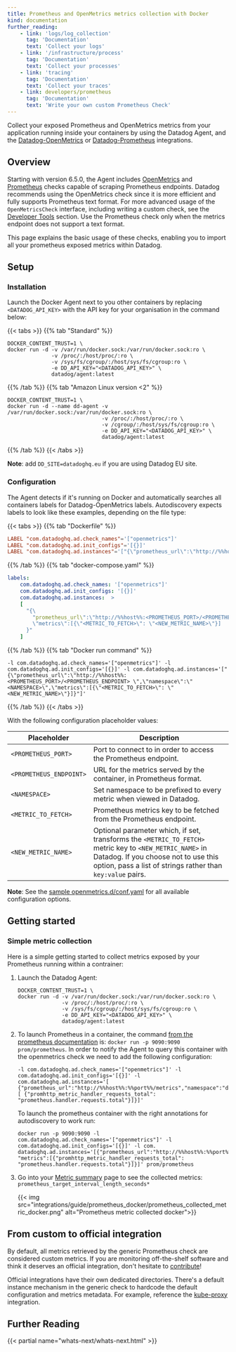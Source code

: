 ```yaml
---
title: Prometheus and OpenMetrics metrics collection with Docker
kind: documentation
further_reading:
    - link: 'logs/log_collection'
      tag: 'Documentation'
      text: 'Collect your logs'
    - link: '/infrastructure/process'
      tag: 'Documentation'
      text: 'Collect your processes'
    - link: 'tracing'
      tag: 'Documentation'
      text: 'Collect your traces'
    - link: developers/prometheus
      tag: 'Documentation'
      text: 'Write your own custom Prometheus Check'
---
```


Collect your exposed Prometheus and OpenMetrics metrics from your application running inside your containers by using the Datadog Agent, and the [Datadog-OpenMetrics][1] or [Datadog-Prometheus][2] integrations.

## Overview

Starting with version 6.5.0, the Agent includes [OpenMetrics][3] and [Prometheus][4] checks capable of scraping Prometheus endpoints. Datadog recommends using the OpenMetrics check since it is more efficient and fully supports Prometheus text format. For more advanced usage of the `OpenMetricsCheck` interface, including writing a custom check, see the [Developer Tools][5] section. Use the Prometheus check only when the metrics endpoint does not support a text format.

This page explains the basic usage of these checks, enabling you to import all your prometheus exposed metrics within Datadog.

## Setup

### Installation

Launch the Docker Agent next to you other containers by replacing `<DATADOG_API_KEY>` with the API key for your organisation in the command below:

{{< tabs >}}
{{% tab "Standard" %}}

```shell
DOCKER_CONTENT_TRUST=1 \
docker run -d -v /var/run/docker.sock:/var/run/docker.sock:ro \
              -v /proc/:/host/proc/:ro \
              -v /sys/fs/cgroup/:/host/sys/fs/cgroup:ro \
              -e DD_API_KEY="<DATADOG_API_KEY>" \
              datadog/agent:latest
```

{{% /tab %}}
{{% tab "Amazon Linux version <2" %}}

```shell
DOCKER_CONTENT_TRUST=1 \
docker run -d --name dd-agent -v /var/run/docker.sock:/var/run/docker.sock:ro \
                              -v /proc/:/host/proc/:ro \
                              -v /cgroup/:/host/sys/fs/cgroup:ro \
                              -e DD_API_KEY="<DATADOG_API_KEY>" \
                              datadog/agent:latest
```

{{% /tab %}}
{{< /tabs >}}

**Note**: add `DD_SITE=datadoghq.eu` if you are using Datadog EU site.

### Configuration

The Agent detects if it's running on Docker and automatically searches all containers labels for Datadog-OpenMetrics labels. Autodiscovery expects labels to look like these examples, depending on the file type:

{{< tabs >}}
{{% tab "Dockerfile" %}}

```conf
LABEL "com.datadoghq.ad.check_names"='["openmetrics"]'
LABEL "com.datadoghq.ad.init_configs"='[{}]'
LABEL "com.datadoghq.ad.instances"='["{\"prometheus_url\":\"http://%%host%%:<PROMETHEUS_PORT>/<PROMETHEUS_ENDPOINT> \",\"namespace\":\"<NAMESPACE>\",\"metrics\":[{\"<METRIC_TO_FETCH>\": \"<NEW_METRIC_NAME>\"}]}"]'
```

{{% /tab %}}
{{% tab "docker-compose.yaml" %}}

```yaml
labels:
    com.datadoghq.ad.check_names: '["openmetrics"]'
    com.datadoghq.ad.init_configs: '[{}]'
    com.datadoghq.ad.instances:  >
    [
      "{\
        "prometheus_url\":\"http://%%host%%:<PROMETHEUS_PORT>/<PROMETHEUS_ENDPOINT> \",\"namespace\":\"<NAMESPACE>\",
        \"metrics\":[{\"<METRIC_TO_FETCH>\": \"<NEW_METRIC_NAME>\"}]
      }"
    ]
```

{{% /tab %}}
{{% tab "Docker run command" %}}

```shell
-l com.datadoghq.ad.check_names='["openmetrics"]' -l com.datadoghq.ad.init_configs='[{}]' -l com.datadoghq.ad.instances='["{\"prometheus_url\":\"http://%%host%%:<PROMETHEUS_PORT>/<PROMETHEUS_ENDPOINT> \",\"namespace\":\"<NAMESPACE>\",\"metrics\":[{\"<METRIC_TO_FETCH>\": \"<NEW_METRIC_NAME>\"}]}"]'
```

{{% /tab %}}
{{< /tabs >}}

With the following configuration placeholder values:

| Placeholder                              | Description                                                                                                                                                                                                    |
| ---------------------------------------- | -------------------------------------------------------------------------------------------------------------------------------------------------------------------------------------------------------------- |
| `<PROMETHEUS_PORT>`                      | Port to connect to in order to access the Prometheus endpoint.                                                                                                                                                 |
| `<PROMETHEUS_ENDPOINT>`                  | URL for the metrics served by the container, in Prometheus format.                                                                                                                                             |
| `<NAMESPACE>` | Set namespace to be prefixed to every metric when viewed in Datadog.                                                                                                                                           |
| `<METRIC_TO_FETCH>`                      | Prometheus metrics key to be fetched from the Prometheus endpoint.                                                                                                                                             |
| `<NEW_METRIC_NAME>`                      | Optional parameter which, if set, transforms the `<METRIC_TO_FETCH>` metric key to `<NEW_METRIC_NAME>` in Datadog. If you choose not to use this option, pass a list of strings rather than `key:value` pairs. |

**Note**: See the [sample openmetrics.d/conf.yaml][6] for all available configuration options.

## Getting started

### Simple metric collection

Here is a simple getting started to collect metrics exposed by your Prometheus running within a contrainer:

1. Launch the Datadog Agent:

    ```shell
    DOCKER_CONTENT_TRUST=1 \
    docker run -d -v /var/run/docker.sock:/var/run/docker.sock:ro \
                  -v /proc/:/host/proc/:ro \
                  -v /sys/fs/cgroup/:/host/sys/fs/cgroup:ro \
                  -e DD_API_KEY="<DATADOG_API_KEY>" \
                  datadog/agent:latest
    ```

2. To launch Prometheus in a container, the command [from the prometheus documentation][7] is: `docker run -p 9090:9090 prom/prometheus`. In order to notify the Agent to query this container with the openmetrics check we need to add the following configuration:

    ```shell
    -l com.datadoghq.ad.check_names='["openmetrics"]' -l com.datadoghq.ad.init_configs='[{}]' -l com.datadoghq.ad.instances='[  {"prometheus_url":"http://%%host%%:%%port%%/metrics","namespace":"documentation_example_docker","metrics":[ {"promhttp_metric_handler_requests_total": "prometheus.handler.requests.total"}]}]'
    ```

     To launch the prometheus container with the right annotations for autodiscovery to work run:

    ```shell
    docker run -p 9090:9090 -l com.datadoghq.ad.check_names='["openmetrics"]' -l com.datadoghq.ad.init_configs='[{}]' -l com. datadoghq.ad.instances='[{"prometheus_url":"http://%%host%%:%%port%%/metrics","namespace":"documentation_example_docker",  "metrics":[{"promhttp_metric_handler_requests_total": "prometheus.handler.requests.total"}]}]' prom/prometheus
    ```

3. Go into your [Metric summary][8] page to see the collected metrics: `prometheus_target_interval_length_seconds*`

    {{< img src="integrations/guide/prometheus_docker/prometheus_collected_metric_docker.png" alt="Prometheus metric collected docker">}}

## From custom to official integration

By default, all metrics retrieved by the generic Prometheus check are considered custom metrics. If you are monitoring off-the-shelf software and think it deserves an official integration, don't hesitate to [contribute][5]!

Official integrations have their own dedicated directories. There's a default instance mechanism in the generic check to hardcode the default configuration and metrics metadata. For example, reference the [kube-proxy][9] integration.

## Further Reading

{{< partial name="whats-next/whats-next.html" >}}

[1]: /integrations/openmetrics
[2]: /integrations/prometheus
[3]: https://github.com/DataDog/integrations-core/tree/master/openmetrics
[4]: https://github.com/DataDog/integrations-core/tree/master/prometheus
[5]: /developers/prometheus
[6]: https://github.com/DataDog/integrations-core/blob/master/openmetrics/datadog_checks/openmetrics/data/conf.yaml.example
[7]: https://prometheus.io/docs/prometheus/latest/installation/#using-docker
[8]: https://app.datadoghq.com/metric/summary
[9]: https://github.com/DataDog/integrations-core/tree/master/kube_proxy
